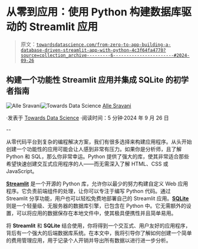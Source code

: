 # 从零到应用：使用 Python 构建数据库驱动的 Streamlit 应用

> 原文：[`towardsdatascience.com/from-zero-to-app-building-a-database-driven-streamlit-app-with-python-4c3f64fa4770?source=collection_archive---------6-----------------------#2024-09-26`](https://towardsdatascience.com/from-zero-to-app-building-a-database-driven-streamlit-app-with-python-4c3f64fa4770?source=collection_archive---------6-----------------------#2024-09-26)

## 构建一个功能性 Streamlit 应用并集成 SQLite 的初学者指南

[](https://alle-sravani.medium.com/?source=post_page---byline--4c3f64fa4770--------------------------------)![Alle Sravani](https://alle-sravani.medium.com/?source=post_page---byline--4c3f64fa4770--------------------------------)[](https://towardsdatascience.com/?source=post_page---byline--4c3f64fa4770--------------------------------)![Towards Data Science](https://towardsdatascience.com/?source=post_page---byline--4c3f64fa4770--------------------------------) [Alle Sravani](https://alle-sravani.medium.com/?source=post_page---byline--4c3f64fa4770--------------------------------)

·发表于 [Towards Data Science](https://towardsdatascience.com/?source=post_page---byline--4c3f64fa4770--------------------------------) ·阅读时间：5 分钟·2024 年 9 月 26 日

--

从零代码平台到复杂的编程解决方案，我们有很多选择来构建应用程序。从头开始创建一个功能性的应用可能会让人感到非常有压力。如果你是分析师，且了解 Python 和 SQL，那么你非常幸运。Python 提供了强大的库，使其非常适合那些希望快速创建交互式应用程序的人——而无需深入了解 HTML、CSS 或 JavaScript。

[**Streamlit**](https://docs.streamlit.io/) 是一个开源的 Python 库，允许你以最少的努力构建自定义 Web 应用程序。它负责前端组件的处理，让你可以专注于编写 Python 代码。通过 Streamlit 分享功能，用户也可以轻松免费地部署自己的 Streamlit 应用。[**SQLite**](https://www.sqlite.org/docs.html) 则是一个轻量级、无服务器的数据库引擎，已包含在 Python 中。它无需额外的设置，可以将应用的数据保存在本地文件中，使其极具便携性并且简单易用。

将 **Streamlit** 和 **SQLite** 结合使用，你将得到一个交互式、用户友好的应用程序，背后有一个强大的后端数据库系统。在本文中，我将引导你了解如何创建一个简单的费用管理应用，用于记录个人开销并导出所有数据以进行进一步分析。
